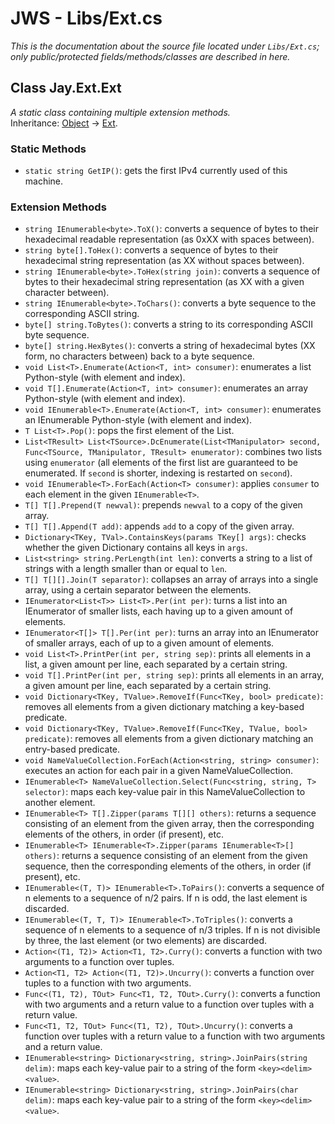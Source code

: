 # JWS - Libs/Ext.cs
*This is the documentation about the source file located under `Libs/Ext.cs`; only public/protected fields/methods/classes are described in here.*

## Class Jay.Ext.Ext
*A static class containing multiple extension methods.*  
Inheritance: [Object](https://docs.microsoft.com/en-us/dotnet/api/system.object?view=net-5.0) -> [Ext](./Ext.md).

### Static Methods
 - ``static string GetIP()``: gets the first IPv4 currently used of this machine.

### Extension Methods
 - ``string IEnumerable<byte>.ToX()``: converts a sequence of bytes to their hexadecimal readable representation (as 0xXX with spaces between).  
 - ``string byte[].ToHex()``: converts a sequence of bytes to their hexadecimal string representation (as XX without spaces between).  
 - ``string IEnumerable<byte>.ToHex(string join)``: converts a sequence of bytes to their hexadecimal string representation (as XX with a given character between).  
 - ``string IEnumerable<byte>.ToChars()``: converts a byte sequence to the corresponding ASCII string.  
 - ``byte[] string.ToBytes()``: converts a string to its corresponding ASCII byte sequence.  
 - ``byte[] string.HexBytes()``: converts a string of hexadecimal bytes (XX form, no characters between) back to a byte sequence.  
 - ``void List<T>.Enumerate(Action<T, int> consumer)``: enumerates a list Python-style (with element and index).  
 - ``void T[].Enumerate(Action<T, int> consumer)``: enumerates an array Python-style (with element and index).  
 - ``void IEnumerable<T>.Enumerate(Action<T, int> consumer)``: enumerates an IEnumerable Python-style (with element and index).  
 - ``T List<T>.Pop()``: pops the first element of the List.  
 - ``List<TResult> List<TSource>.DcEnumerate(List<TManipulator> second, Func<TSource, TManipulator, TResult> enumerator)``: combines two lists using ``enumerator`` (all elements of the first list are guaranteed to be enumerated. If ``second`` is shorter, indexing is restarted on ``second``).  
 - ``void IEnumerable<T>.ForEach(Action<T> consumer)``: applies ``consumer`` to each element in the given ``IEnumerable<T>``.  
 - ``T[] T[].Prepend(T newval)``: prepends ``newval`` to a copy of the given array.  
 - ``T[] T[].Append(T add)``: appends ``add`` to a copy of the given array.  
 - ``Dictionary<TKey, TVal>.ContainsKeys(params TKey[] args)``: checks whether the given Dictionary contains all keys in ``args``.  
 - ``List<string> string.PerLength(int len)``: converts a string to a list of strings with a length smaller than or equal to ``len``.  
 - ``T[] T[][].Join(T separator)``: collapses an array of arrays into a single array, using a certain separator between the elements.  
 - ``IEnumerator<List<T>> List<T>.Per(int per)``: turns a list into an IEnumerator of smaller lists, each having up to a given amount of elements.  
 - ``IEnumerator<T[]> T[].Per(int per)``: turns an array into an IEnumerator of smaller arrays, each of up to a given amount of elements.  
 - ``void List<T>.PrintPer(int per, string sep)``: prints all elements in a list, a given amount per line, each separated by a certain string.  
 - ``void T[].PrintPer(int per, string sep)``: prints all elements in an array, a given amount per line, each separated by a certain string.  
 - ``void Dictionary<TKey, TValue>.RemoveIf(Func<TKey, bool> predicate)``: removes all elements from a given dictionary matching a key-based predicate.  
 - ``void Dictionary<TKey, TValue>.RemoveIf(Func<TKey, TValue, bool> predicate)``: removes all elements from a given dictionary matching an entry-based predicate.  
 - ``void NameValueCollection.ForEach(Action<string, string> consumer)``: executes an action for each pair in a given NameValueCollection.  
 - ``IEnumerable<T> NameValueCollection.Select(Func<string, string, T> selector)``: maps each key-value pair in this NameValueCollection to another element.  
 - ``IEnumerable<T> T[].Zipper(params T[][] others)``: returns a sequence consisting of an element from the given array, then the corresponding elements of the others, in order (if present), etc.  
 - ``IEnumerable<T> IEnumerable<T>.Zipper(params IEnumerable<T>[] others)``: returns a sequence consisting of an element from the given sequence, then the corresponding elements of the others, in order (if present), etc.  
 - ``IEnumerable<(T, T)> IEnumerable<T>.ToPairs()``: converts a sequence of n elements to a sequence of n/2 pairs. If n is odd, the last element is discarded.  
 - ``IEnumerable<(T, T, T)> IEnumerable<T>.ToTriples()``: converts a sequence of n elements to a sequence of n/3 triples. If n is not divisible by three, the last element (or two elements) are discarded.  
 - ``Action<(T1, T2)> Action<T1, T2>.Curry()``: converts a function with two arguments to a function over tuples.  
 - ``Action<T1, T2> Action<(T1, T2)>.Uncurry()``: converts a function over tuples to a function with two arguments.  
 - ``Func<(T1, T2), TOut> Func<T1, T2, TOut>.Curry()``: converts a function with two arguments and a return value to a function over tuples with a return value.  
 - ``Func<T1, T2, TOut> Func<(T1, T2), TOut>.Uncurry()``: converts a function over tuples with a return value to a function with two arguments and a return value.  
 - ``IEnumerable<string> Dictionary<string, string>.JoinPairs(string delim)``: maps each key-value pair to a string of the form ``<key><delim><value>``.  
 - ``IEnumerable<string> Dictionary<string, string>.JoinPairs(char delim)``: maps each key-value pair to a string of the form ``<key><delim><value>``.  
